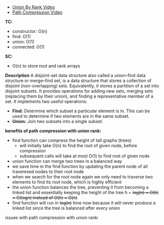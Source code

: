 - [Union By Rank Video](https://leetcode.com/explore/learn/card/graph/618/disjoint-set/3879/)
- [Path Compression Video](https://leetcode.com/explore/learn/card/graph/618/disjoint-set/3880/)

**TC:**
- constructor:    O(n)
- find:           O(1)
- union:          O(1)
- connected:      O(1)

**SC:**
- O(n) to store root and rank arrays

**Description**
A disjoint-set data structure also called a union–find data structure or merge–find set, is a data structure that stores a collection of disjoint (non-overlapping) sets. Equivalently, it stores a partition of a set into disjoint subsets. It provides operations for adding new sets, merging sets (replacing them by their union), and finding a representative member of a set. It implements two useful operations:

- **Find:** Determine which subset a particular element is in. This can be used to determine if two elements are in the same subset.
- **Union:** Join two subsets into a single subset.   
   
**benefits of path compression with union rank:**
-   find function can compress the height of tall graphs (trees)
    -   will initially take O(n) to find the root of given node, before compression
    -   subsequent calls will take at most O(1) to find root of given node
-   union function can merge two trees in a balanced way
-   we save time in the find function by
    updating the parent node of all traveresed
    nodes to their root node
-   when we search for the root node again
    we only need to traverse two elements
    to find its root node, which is highly efficient
-   the union function balances the tree,
    preventing it from becoming a linked list
    and essentially keeping the height of the 
    tree h = ~~log(n) = O(h) = O(logn) instead of O(h) = O(n)~~
-   find function will run in ~~log(n)~~ time now
    because it will never produce a linked list
    since the tree is balanced after every union
 
issues with path compression with union rank: